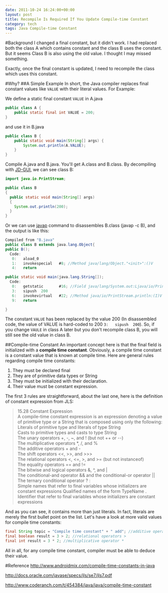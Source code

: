 ```yaml
---
date: 2011-10-24 16:24:00+00:00
layout: post
title: Recompile Is Required If You Update Compile-time Constant
category: tech
tags: Java Compile-time Constant
---
```

#Background
I changed a final constant, but it didn't work. I had replaced both the class A which contains constant and the class B uses the constant. But it seems Class B is also using the old value. I thought I may missed something.

Exactly, once the final constant is updated, I need to recompile the class which uses this constant.

#Why?
##A Simple Example
In short, the Java compiler replaces final constant values like `VALUE` with their literal values. For Example:

We define a static final constant `VALUE` in A.java

```java
public class A {
    public static final int VALUE = 200;
}
```

and use it in B.java

```java
public class B {
    public static void main(String[] args) {
        System.out.println(A.VALUE);
    }
}
```

Compile A.java and B.java. You'll get A.class and B.class. By decompiling with [JD-GUI](http://jd.benow.ca/), we can see class B:

```java
import java.io.PrintStream;

public class B
{
  public static void main(String[] args)
  {
    System.out.println(200);
  }
}
```

Or we can use [javap](http://docs.oracle.com/javase/7/docs/technotes/tools/windows/javap.html) command to disassembles B.class (javap -c B), and the output is like this:

```java
Compiled from "B.java"
public class B extends java.lang.Object{
public B();
  Code:
   0:   aload_0
   1:   invokespecial   #8; //Method java/lang/Object."<init>":()V
   4:   return

public static void main(java.lang.String[]);
  Code:
   0:   getstatic       #16; //Field java/lang/System.out:Ljava/io/PrintStream;
   3:   sipush  200
   6:   invokevirtual   #22; //Method java/io/PrintStream.println:(I)V
   9:   return

}
```
The constant `VALUE` has been replaced by the value 200 (In disassembled code, the value of VALUE is hard-coded to 200 `3:   sipush  200`). So, if you change `VAULE` in class A later but you don't recompile class B, you will still see the old value in class B.

##Compile-time Constant
An important concept here is that the final field is initialized with a **compile time constant**. Obviously, a compile time constant is a constant value that is known at compile time. Here are general rules regarding compile time constants:

1. They must be declared final
2. They are of primitive data types or String
3. They must be initialized with their declaration.
4. Their value must be constant expression.

The first 3 rules are straightforward, about the last one, here is the definition of constant expression from JLS:
>15.28 Constant Expression  
A compile-time constant expression is an expression denoting a value of primitive type or a String that is composed using only the following:  
Literals of primitive type and literals of type String  
Casts to primitive types and casts to type String  
The unary operators +, -, ~, and ! (but not ++ or --)  
The multiplicative operators *, /, and %  
The additive operators + and -  
The shift operators <<, >>, and >>>  
The relational operators <, <=, >, and >= (but not instanceof)  
The equality operators == and !=  
The bitwise and logical operators &, ^, and |  
The conditional-and operator && and the conditional-or operator ||  
The ternary conditional operator ? :  
Simple names that refer to final variables whose initializers are constant expressions
Qualified names of the form TypeName . Identifier that refer to final variables whose initializers are constant expressions

And as you can see, it contains more than just literals. In fact, literals are merely the first bullet point on the list. Let's have a look at more valid values for compile time constants:

```java
final String topic = "Compile time constant" + " add"; //additive operators +
final boolean result = 3 > 2; //relational operators >
final int result = 3 * 2; //multiplicative operator *
```

All in all, for any compile time constant, compiler must be able to deduce their value.


#Reference
http://www.androidmix.com/compile-time-constants-in-java

http://docs.oracle.com/javase/specs/jls/se7/jls7.pdf

http://www.coderanch.com/t/454384/java/java/compile-time-constant